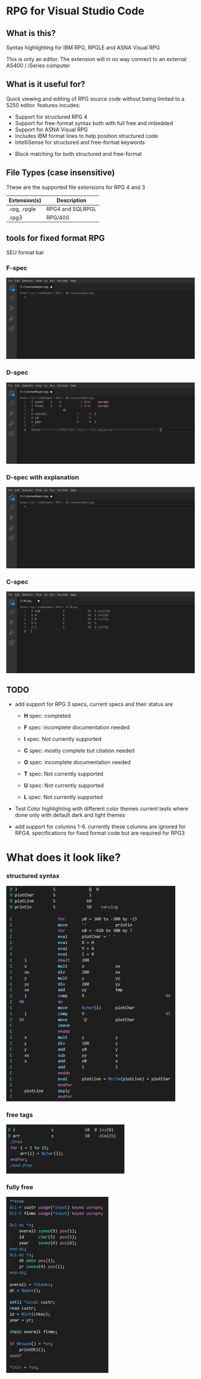 # RPG for Visual Studio Code

## What is this?
Syntax highlighting for IBM RPG, RPGLE and ASNA Visual RPG 

This is only an editor. The extension will in no way connect to an external AS400 / iSeries computer

## What is it useful for?
Quick viewing and editing of RPG source code without being limited to a 5250 editor. 
features incudes:
+ Support for structured RPG 4
+ Support for free-format syntax both with full free and imbedded
+ Support for ASNA Visual RPG
+ Includes IBM format lines to help position structured code
+ IntelliSense for structured and free-format keywords
* Block matching for both structured and free-format 

## File Types (case insensitive)
These are the supported file extensions for RPG 4 and 3

| Extension(s)        | Description        |
| --------------------| ------------------ |
| .rpg, .rpgle        | RPG4 and SQLRPGL |
| .rpg3               | RPG/400  |

## tools for fixed format RPG
SEU format bar
### F-spec
 ![struc.rpg](https://raw.githubusercontent.com/RoySpino/RB_SNS_VSCodeExtentions/main/Images/FSpecFormatLine.gif)
### D-spec
 ![struc.rpg](https://raw.githubusercontent.com/RoySpino/RB_SNS_VSCodeExtentions/main/Images/DFormatLine.gif)
### D-spec with explanation
![struc.rpg](https://raw.githubusercontent.com/RoySpino/RB_SNS_VSCodeExtentions/main/Images/DFormatLine2.gif)
### C-spec
 ![struc.rpg](https://raw.githubusercontent.com/RoySpino/RB_SNS_VSCodeExtentions/main/Images/CSpecFormatLine.gif)

## TODO
+ add support for RPG 3 specs, current specs and their status are
    * **H** spec: completed
    * **F** spec: incomplete documentation needed
    * **I** spec: Not currently supported
    * **C** spec: mostly complete but citation needed
    * **O** spec: incomplete documentation needed
    
    * **T** spec: Not currently supported
    * **U** spec: Not currently supported
    * **L** spec: Not currently supported
    
+ Test Color highlighting with different color themes current tests where done only with default dark and light themes
+ add support for columns 1-6. currently these columns are ignored for RPG4. 
specifications for fixed format code but are required for RPG3

# What does it look like?
### structured syntax
 ![struc.rpg](https://raw.githubusercontent.com/RoySpino/RB_SNS_VSCodeExtentions/main/Images/StructRPG.png)

### free tags
 ![freeTags.rpg](https://raw.githubusercontent.com/RoySpino/RB_SNS_VSCodeExtentions/main/Images/freeTags.png)

### fully free
 ![fullFree](https://raw.githubusercontent.com/RoySpino/RB_SNS_VSCodeExtentions/main/Images/FreeFormat.png)
